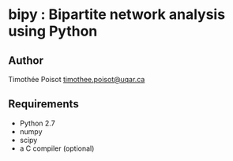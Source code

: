 # bipy : Bipartite network analysis using Python

## Author
Timothée Poisot <timothee.poisot@uqar.ca>

## Requirements
* Python 2.7
* numpy
* scipy
* a C compiler (optional)